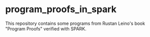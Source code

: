 # program_proofs_in_spark
This repository contains some programs from Rustan Leino's book "Program Proofs" verified with SPARK.
